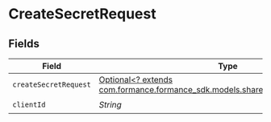 # CreateSecretRequest


## Fields

| Field                                                                                                                         | Type                                                                                                                          | Required                                                                                                                      | Description                                                                                                                   |
| ----------------------------------------------------------------------------------------------------------------------------- | ----------------------------------------------------------------------------------------------------------------------------- | ----------------------------------------------------------------------------------------------------------------------------- | ----------------------------------------------------------------------------------------------------------------------------- |
| `createSecretRequest`                                                                                                         | [Optional<? extends com.formance.formance_sdk.models.shared.CreateSecretRequest>](../../models/shared/CreateSecretRequest.md) | :heavy_minus_sign:                                                                                                            | N/A                                                                                                                           |
| `clientId`                                                                                                                    | *String*                                                                                                                      | :heavy_check_mark:                                                                                                            | Client ID                                                                                                                     |